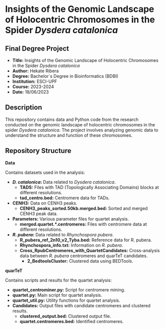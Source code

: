 # Insights of the Genomic Landscape of Holocentric Chromosomes in the Spider _Dysdera catalonica_


## Final Degree Project
- **Title:** Insights of the Genomic Landscape of Holocentric Chromosomes in the Spider _Dysdera catalonica_
- **Author:** Hekate Ribera
- **Degree:** Bachelor`s Degree in Bioinformatics (BDBI)
- **Institution:** ESCI-UPF
- **Course:** 2023-2024
- **Date:** 18/06/2023

## Description

This repository contains data and Python code from the research conducted on the genomic landscape of holocentric chromosomes in the spider _Dysdera catalonica_. The project involves analyzing genomic data to understand the structure and function of these chromosomes.


## Repository Structure

**Data**

Contains datasets used in the analysis:

- **_D. catalonica_:** Data related to _Dysdera catalonica_.
  - **TADS:** Files with TAD (Topologically Associating Domains) blocks at different resolutions.
  - **tad_centro.bed:** Centromere data for TADs.
- **CENH3:** Data on CENH3 peaks.
  - **CENH3_peaks_sorted.50kb.merged.bed:** Sorted and merged CENH3 peak data.
- **Parameters:** Various parameter files for quartet analysis.
  - **merged.quartet.*.centromeres:** Files with centromere data at different resolutions.
- **_R. pubera_:** Data related to _Rhynchospora pubera_.
    - **R_pubera_ref_2n10_v2_Tyba.bed:** Reference data for R. pubera.
    - **Rhynchospora_info.txt:** Information on _R. pubera_.
    - **Cross_RpubCentromeres_with_QuartetCandidates:** Cross-analysis data between _R. pubera_ centromeres and quarTeT candidates.
      - **2_BedtoolsCluster:** Clustered data using BEDTools.

**quarTeT**

Contains scripts and results for the quartet analysis:

- **quartet_centrominer.py:** Script for centromere mining.
- **quartet.py:** Main script for quartet analysis.
- **quartet_util.py:** Utility functions for quartet analysis.
- **Candidates:** Output files with candidate centromeres and clustered results.
  - **clustered_output.bed:** Clustered output file.
  - **quartet.centromeres.bed:** Identified centromeres.
